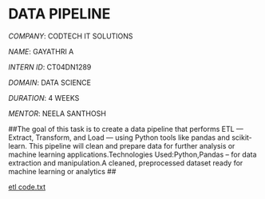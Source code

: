# DATA PIPELINE

*COMPANY*: CODTECH IT SOLUTIONS

*NAME*: GAYATHRI A

*INTERN ID*: CT04DN1289

*DOMAIN*: DATA SCIENCE

*DURATION*: 4 WEEKS

*MENTOR*: NEELA SANTHOSH

##The goal of this task is to create a data pipeline that performs ETL — Extract, Transform, and Load — using Python tools like pandas and scikit-learn. This pipeline will clean and prepare data for further analysis or machine learning applications.Technologies Used:Python,Pandas – for data extraction and manipulation.A cleaned, preprocessed dataset ready for machine learning or analytics ##

[etl code.txt](https://github.com/user-attachments/files/20724921/etl.code.txt)
